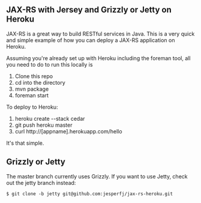 ## JAX-RS with Jersey and Grizzly or Jetty on Heroku

JAX-RS is a great way to build RESTful services in Java. This is a very quick and simple example of how you can deploy a JAX-RS application on Heroku. 

Assuming you're already set up with Heroku including the foreman tool, all you need to do to run this locally is

1. Clone this repo
2. cd into the directory
3. mvn package
4. foreman start

To deploy to Heroku:

1. heroku create --stack cedar
2. git push heroku master
3. curl http://[appname].herokuapp.com/hello

It's that simple.

## Grizzly or Jetty

The master branch currently uses Grizzly. If you want to use Jetty, check out the jetty branch instead:

    $ git clone -b jetty git@github.com:jesperfj/jax-rs-heroku.git

